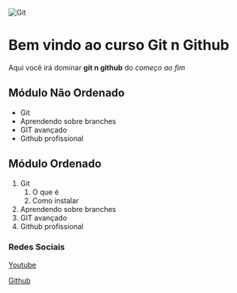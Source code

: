 ![Git](https://sujeitoprogramador.com/wp-content/uploads/2021/04/gitimage.png)


# Bem vindo ao curso Git n Github
Aqui você irá dominar **git n github** do _começo ao fim_

## Módulo Não Ordenado
* Git
* Aprendendo sobre branches
* GIT avançado
* Github profissional
## Módulo Ordenado
1. Git
    1. O que é
    2. Como instalar
2. Aprendendo sobre branches
3. GIT avançado
4. Github profissional

### Redes Sociais
[Youtube](https://youtube.com/)

[Github](https://github.com/)